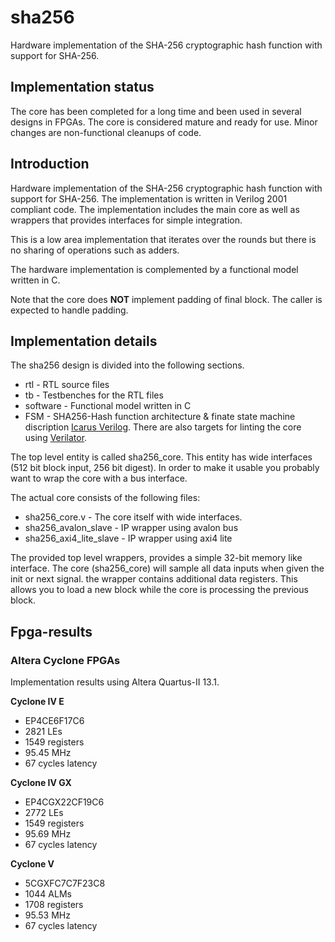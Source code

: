 # sha256 #
Hardware implementation of the SHA-256 cryptographic hash function with
support for SHA-256.

## Implementation status ##
The core has been completed for a long time and been used in several
designs in FPGAs. The core is considered mature and
ready for use. Minor changes are non-functional cleanups of code.


## Introduction
Hardware implementation of the SHA-256 cryptographic hash function with
support for SHA-256. The implementation is written in
Verilog 2001 compliant code. The implementation includes the main core
as well as wrappers that provides interfaces for simple integration.

This is a low area implementation that iterates over the rounds but
there is no sharing of operations such as adders.

The hardware implementation is complemented by a functional model
written in C.

Note that the core does **NOT** implement padding of final block. The
caller is expected to handle padding.


## Implementation details ##
The sha256 design is divided into the following sections.
- rtl - RTL source files
- tb  - Testbenches for the RTL files
- software - Functional model written in C
- FSM - SHA256-Hash function architecture & finate state machine discription
[Icarus Verilog](http://iverilog.icarus.com/). There are also targets
for linting the core using [Verilator](http://www.veripool.org/wiki/verilator).

The top level entity is called sha256_core. This entity has wide
interfaces (512 bit block input, 256 bit digest). In order to make it
usable you probably want to wrap the core with a bus interface.

The actual core consists of the following files:
- sha256_core.v - The core itself with wide interfaces.
- sha256_avalon_slave - IP wrapper using avalon bus
- sha256_axi4_lite_slave - IP wrapper using axi4 lite 

The provided top level wrappers, provides a simple 32-bit memory like
interface. The core (sha256_core) will sample all data inputs when given
the init or next signal. the wrapper contains additional data registers. 
This allows you to load a new block while the core is processing the
previous block.


## Fpga-results ##

### Altera Cyclone FPGAs ###
Implementation results using Altera Quartus-II 13.1.

**Cyclone IV E**
- EP4CE6F17C6
- 2821 LEs
- 1549 registers
- 95.45 MHz
- 67 cycles latency

**Cyclone IV GX**
- EP4CGX22CF19C6
- 2772 LEs
- 1549 registers
- 95.69 MHz
- 67 cycles latency

**Cyclone V**
- 5CGXFC7C7F23C8
- 1044 ALMs
- 1708 registers
- 95.53 MHz
- 67 cycles latency




